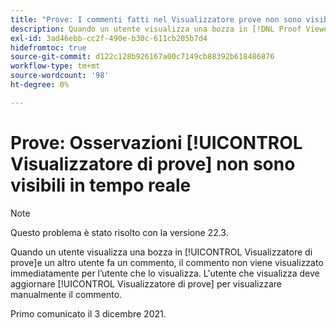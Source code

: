 ```yaml
---
title: "Prove: I commenti fatti nel Visualizzatore prove non sono visibili in tempo reale"
description: Quando un utente visualizza una bozza in [!DNL Proof Viewer]e un altro utente fa un commento, il commento non viene visualizzato immediatamente per l’utente che lo visualizza.
exl-id: 3ad46ebb-cc2f-490e-b30c-611cb205b7d4
hidefromtoc: true
source-git-commit: d122c128b926167a00c7149cb88392b618486876
workflow-type: tm+mt
source-wordcount: '98'
ht-degree: 0%

---
```


# Prove: Osservazioni [!UICONTROL Visualizzatore di prove] non sono visibili in tempo reale

>[!NOTE]
>
>Questo problema è stato risolto con la versione 22.3.

Quando un utente visualizza una bozza in [!UICONTROL Visualizzatore di prove]e un altro utente fa un commento, il commento non viene visualizzato immediatamente per l’utente che lo visualizza. L&#39;utente che visualizza deve aggiornare [!UICONTROL Visualizzatore di prove] per visualizzare manualmente il commento.

Primo comunicato il 3 dicembre 2021.
